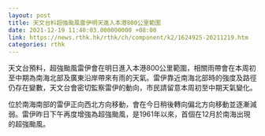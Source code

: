 ```yaml
---
layout: post
title: 天文台料超強颱風雷伊明天進入本港800公里範圍
date: 2021-12-19 11:40:03.000000000 +08:00
link: https://news.rthk.hk/rthk/ch/component/k2/1624925-20211219.htm
categories: rthk
---
```


天文台預料，超強颱風雷伊會在明日進入本港800公里範圍，相關雨帶會在本周初至中期為南海北部及廣東沿岸帶來有雨的天氣。雷伊靠近南海北部時的強度及路徑仍存在變數，天文台會密切監察雷伊的動向，市民請留意本周初至中期天氣變化。

位於南海南部的雷伊正向西北方向移動，會在今日稍後轉向偏北方向移動並逐漸減弱。雷伊昨日下午再度增強為超強颱風，是1961年以來，首個在12月於南海出現的超強颱風。
